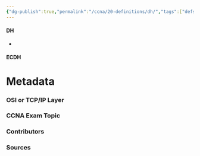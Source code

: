```yaml
---
{"dg-publish":true,"permalink":"/ccna/20-definitions/dh/","tags":["defs_ccna"],"created":"2023-11-07T13:59:28.951-08:00","updated":"2023-11-07T15:38:37.599-08:00"}
---
```


#### DH
- 


#### ECDH






# Metadata
### OSI or TCP/IP Layer

### CCNA Exam Topic

### Contributors

### Sources

